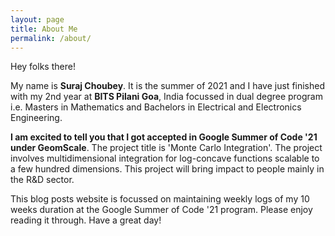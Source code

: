 ```yaml
---
layout: page
title: About Me
permalink: /about/
---
```


Hey folks there!

My name is **Suraj Choubey**. It is the summer of 2021 and I have just finished with my 2nd year at **BITS Pilani Goa**, India focussed in dual degree program i.e. Masters in Mathematics and Bachelors in Electrical and Electronics Engineering.

**I am excited to tell you that I got accepted in Google Summer of Code '21 under GeomScale**. The project title is 'Monte Carlo Integration'. The project involves multidimensional integration for log-concave functions scalable to a few hundred dimensions. This project will bring impact to people mainly in the R&D sector.

This blog posts website is focussed on maintaining weekly logs of my 10 weeks duration at the Google Summer of Code '21 program. Please enjoy reading it through. Have a great day!